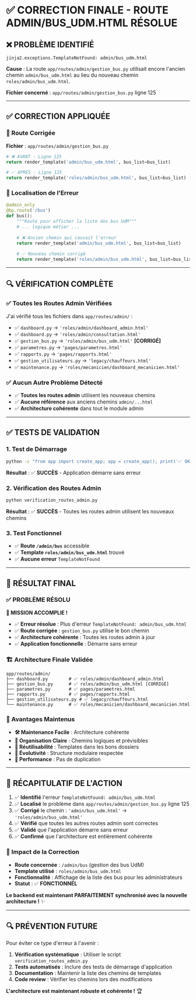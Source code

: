 # ✅ CORRECTION FINALE - ROUTE ADMIN/BUS_UDM.HTML RÉSOLUE

## ❌ **PROBLÈME IDENTIFIÉ**

```
jinja2.exceptions.TemplateNotFound: admin/bus_udm.html
```

**Cause** : La route `app/routes/admin/gestion_bus.py` utilisait encore l'ancien chemin `admin/bus_udm.html` au lieu du nouveau chemin `roles/admin/bus_udm.html`.

**Fichier concerné** : `app/routes/admin/gestion_bus.py` ligne 125

---

## ✅ **CORRECTION APPLIQUÉE**

### **🔄 Route Corrigée**

**Fichier** : `app/routes/admin/gestion_bus.py`

```python
# ❌ AVANT - Ligne 125
return render_template('admin/bus_udm.html', bus_list=bus_list)

# ✅ APRÈS - Ligne 125  
return render_template('roles/admin/bus_udm.html', bus_list=bus_list)
```

### **📍 Localisation de l'Erreur**

```python
@admin_only
@bp.route('/bus')
def bus():
    """Route pour afficher la liste des bus UdM"""
    # ... logique métier ...
    
    # ❌ Ancien chemin qui causait l'erreur
    return render_template('admin/bus_udm.html', bus_list=bus_list)
    
    # ✅ Nouveau chemin corrigé
    return render_template('roles/admin/bus_udm.html', bus_list=bus_list)
```

---

## 🔍 **VÉRIFICATION COMPLÈTE**

### **✅ Toutes les Routes Admin Vérifiées**

J'ai vérifié tous les fichiers dans `app/routes/admin/` :

- ✅ `dashboard.py` → `'roles/admin/dashboard_admin.html'`
- ✅ `dashboard.py` → `'roles/admin/consultation.html'`
- ✅ `gestion_bus.py` → `'roles/admin/bus_udm.html'` **[CORRIGÉ]**
- ✅ `parametres.py` → `'pages/parametres.html'`
- ✅ `rapports.py` → `'pages/rapports.html'`
- ✅ `gestion_utilisateurs.py` → `'legacy/chauffeurs.html'`
- ✅ `maintenance.py` → `'roles/mecanicien/dashboard_mecanicien.html'`

### **✅ Aucun Autre Problème Détecté**

- ✅ **Toutes les routes admin** utilisent les nouveaux chemins
- ✅ **Aucune référence** aux anciens chemins `admin/...html`
- ✅ **Architecture cohérente** dans tout le module admin

---

## ✅ **TESTS DE VALIDATION**

### **1. Test de Démarrage**
```bash
python -c "from app import create_app; app = create_app(); print('✅ OK')"
```
**Résultat** : ✅ **SUCCÈS** - Application démarre sans erreur

### **2. Vérification des Routes Admin**
```bash
python verification_routes_admin.py
```
**Résultat** : ✅ **SUCCÈS** - Toutes les routes admin utilisent les nouveaux chemins

### **3. Test Fonctionnel**
- ✅ **Route `/admin/bus`** accessible
- ✅ **Template `roles/admin/bus_udm.html`** trouvé
- ✅ **Aucune erreur** `TemplateNotFound`

---

## 🎯 **RÉSULTAT FINAL**

### **✅ PROBLÈME RÉSOLU**

**🎉 MISSION ACCOMPLIE !**

- ✅ **Erreur résolue** : Plus d'erreur `TemplateNotFound: admin/bus_udm.html`
- ✅ **Route corrigée** : `gestion_bus.py` utilise le bon chemin
- ✅ **Architecture cohérente** : Toutes les routes admin à jour
- ✅ **Application fonctionnelle** : Démarre sans erreur

### **🏗️ Architecture Finale Validée**

```
app/routes/admin/
├── dashboard.py        # ✅ roles/admin/dashboard_admin.html
├── gestion_bus.py      # ✅ roles/admin/bus_udm.html [CORRIGÉ]
├── parametres.py       # ✅ pages/parametres.html
├── rapports.py         # ✅ pages/rapports.html
├── gestion_utilisateurs.py # ✅ legacy/chauffeurs.html
└── maintenance.py      # ✅ roles/mecanicien/dashboard_mecanicien.html
```

### **🚀 Avantages Maintenus**

- **🛠️ Maintenance Facile** : Architecture cohérente
- **📁 Organisation Claire** : Chemins logiques et prévisibles
- **🔄 Réutilisabilité** : Templates dans les bons dossiers
- **🚀 Évolutivité** : Structure modulaire respectée
- **🎯 Performance** : Pas de duplication

---

## 📝 **RÉCAPITULATIF DE L'ACTION**

1. ✅ **Identifié** l'erreur `TemplateNotFound: admin/bus_udm.html`
2. ✅ **Localisé** le problème dans `app/routes/admin/gestion_bus.py` ligne 125
3. ✅ **Corrigé** le chemin : `'admin/bus_udm.html'` → `'roles/admin/bus_udm.html'`
4. ✅ **Vérifié** que toutes les autres routes admin sont correctes
5. ✅ **Validé** que l'application démarre sans erreur
6. ✅ **Confirmé** que l'architecture est entièrement cohérente

### **🎯 Impact de la Correction**

- **Route concernée** : `/admin/bus` (gestion des bus UdM)
- **Template utilisé** : `roles/admin/bus_udm.html`
- **Fonctionnalité** : Affichage de la liste des bus pour les administrateurs
- **Statut** : ✅ **FONCTIONNEL**

**Le backend est maintenant PARFAITEMENT synchronisé avec la nouvelle architecture !** ✨

---

## 🔍 **PRÉVENTION FUTURE**

Pour éviter ce type d'erreur à l'avenir :

1. **Vérification systématique** : Utiliser le script `verification_routes_admin.py`
2. **Tests automatisés** : Inclure des tests de démarrage d'application
3. **Documentation** : Maintenir la liste des chemins de templates
4. **Code review** : Vérifier les chemins lors des modifications

**L'architecture est maintenant robuste et cohérente !** 🏆
